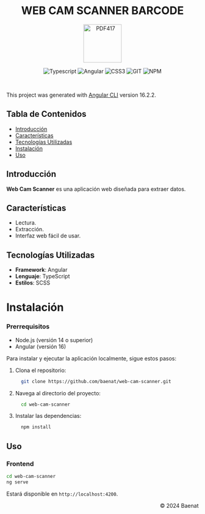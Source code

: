 <div align="center">

# WEB CAM SCANNER BARCODE 

<img alt="PDF417" src="src/favicon.ico" width="100" /><br>

![Typescript](https://img.shields.io/badge/TypeScript-007ACC?style=for-the-badge&logo=typescript&logoColor=white)
![Angular](https://img.shields.io/badge/Angular-DD0031?style=for-the-badge&logo=angular&logoColor=white)
![CSS3](https://img.shields.io/badge/css3-%231572B6.svg?style=for-the-badge&logo=css3&logoColor=white)
![GIT](https://img.shields.io/badge/Git-fc6d26?style=for-the-badge&logo=git&logoColor=white)
![NPM](https://img.shields.io/badge/NPM-%23CB3837.svg?style=for-the-badge&logo=npm&logoColor=white)

</div><br>

This project was generated with [Angular CLI](https://github.com/angular/angular-cli) version 16.2.2.

## Tabla de Contenidos

- [Introducción](#introducción)
- [Características](#características)
- [Tecnologías Utilizadas](#tecnologías-utilizadas)
- [Instalación](#instalación)
- [Uso](#uso)

## Introducción

**Web Cam Scanner** es una aplicación web diseñada para extraer datos.

## Características

- Lectura.
- Extracción.
- Interfaz web fácil de usar.

## Tecnologías Utilizadas

- **Framework**: Angular
- **Lenguaje**: TypeScript
- **Estilos**: SCSS

# Instalación

### Prerrequisitos

- Node.js (versión 14 o superior)
- Angular  (versión 16)

Para instalar y ejecutar la aplicación localmente, sigue estos pasos:

1. Clona el repositorio:

    ```sh
      git clone https://github.com/baenat/web-cam-scanner.git
    ```
2. Navega al directorio del proyecto:

    ```sh
      cd web-cam-scanner
    ```
3. Instalar las dependencias:

    ```sh
      npm install
    ```

## Uso

### Frontend

```sh
cd web-cam-scanner
ng serve
```

Estará disponible en `http://localhost:4200`.


<div class="footer" align="right">
    &copy; 2024 Baenat
</div>
